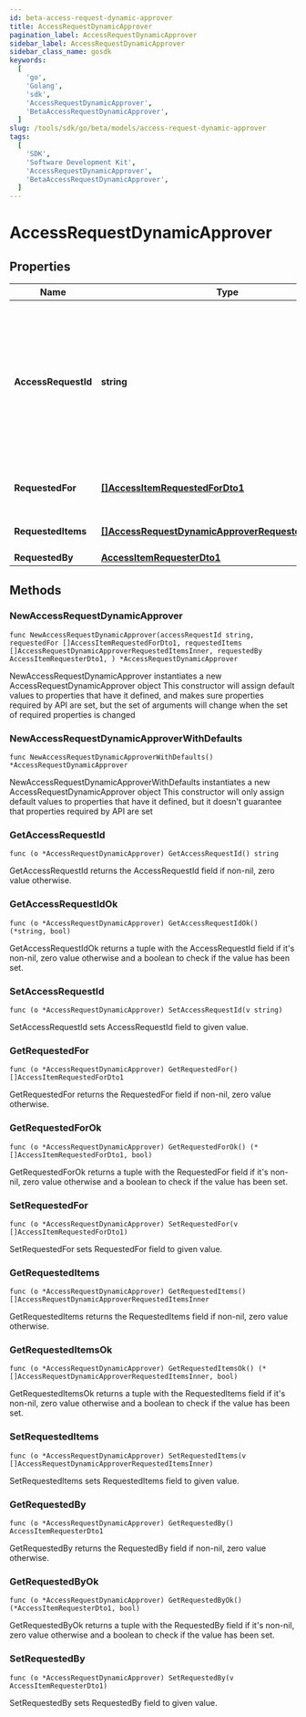 ```yaml
---
id: beta-access-request-dynamic-approver
title: AccessRequestDynamicApprover
pagination_label: AccessRequestDynamicApprover
sidebar_label: AccessRequestDynamicApprover
sidebar_class_name: gosdk
keywords:
  [
    'go',
    'Golang',
    'sdk',
    'AccessRequestDynamicApprover',
    'BetaAccessRequestDynamicApprover',
  ]
slug: /tools/sdk/go/beta/models/access-request-dynamic-approver
tags:
  [
    'SDK',
    'Software Development Kit',
    'AccessRequestDynamicApprover',
    'BetaAccessRequestDynamicApprover',
  ]
---
```


# AccessRequestDynamicApprover

## Properties

| Name | Type | Description | Notes |
| --- | --- | --- | --- |
| **AccessRequestId** | **string** | Unique ID of the access request object. You can use this ID with the [Access Request Status endpoint](https://developer.sailpoint.com/idn/api/beta/list-access-request-status) to get the request's status. |
| **RequestedFor** | [**[]AccessItemRequestedForDto1**](access-item-requested-for-dto1) | Identities access was requested for. |
| **RequestedItems** | [**[]AccessRequestDynamicApproverRequestedItemsInner**](access-request-dynamic-approver-requested-items-inner) | Requested access items. |
| **RequestedBy** | [**AccessItemRequesterDto1**](access-item-requester-dto1) |  |

## Methods

### NewAccessRequestDynamicApprover

`func NewAccessRequestDynamicApprover(accessRequestId string, requestedFor []AccessItemRequestedForDto1, requestedItems []AccessRequestDynamicApproverRequestedItemsInner, requestedBy AccessItemRequesterDto1, ) *AccessRequestDynamicApprover`

NewAccessRequestDynamicApprover instantiates a new AccessRequestDynamicApprover object This constructor will assign default values to properties that have it defined, and makes sure properties required by API are set, but the set of arguments will change when the set of required properties is changed

### NewAccessRequestDynamicApproverWithDefaults

`func NewAccessRequestDynamicApproverWithDefaults() *AccessRequestDynamicApprover`

NewAccessRequestDynamicApproverWithDefaults instantiates a new AccessRequestDynamicApprover object This constructor will only assign default values to properties that have it defined, but it doesn't guarantee that properties required by API are set

### GetAccessRequestId

`func (o *AccessRequestDynamicApprover) GetAccessRequestId() string`

GetAccessRequestId returns the AccessRequestId field if non-nil, zero value otherwise.

### GetAccessRequestIdOk

`func (o *AccessRequestDynamicApprover) GetAccessRequestIdOk() (*string, bool)`

GetAccessRequestIdOk returns a tuple with the AccessRequestId field if it's non-nil, zero value otherwise and a boolean to check if the value has been set.

### SetAccessRequestId

`func (o *AccessRequestDynamicApprover) SetAccessRequestId(v string)`

SetAccessRequestId sets AccessRequestId field to given value.

### GetRequestedFor

`func (o *AccessRequestDynamicApprover) GetRequestedFor() []AccessItemRequestedForDto1`

GetRequestedFor returns the RequestedFor field if non-nil, zero value otherwise.

### GetRequestedForOk

`func (o *AccessRequestDynamicApprover) GetRequestedForOk() (*[]AccessItemRequestedForDto1, bool)`

GetRequestedForOk returns a tuple with the RequestedFor field if it's non-nil, zero value otherwise and a boolean to check if the value has been set.

### SetRequestedFor

`func (o *AccessRequestDynamicApprover) SetRequestedFor(v []AccessItemRequestedForDto1)`

SetRequestedFor sets RequestedFor field to given value.

### GetRequestedItems

`func (o *AccessRequestDynamicApprover) GetRequestedItems() []AccessRequestDynamicApproverRequestedItemsInner`

GetRequestedItems returns the RequestedItems field if non-nil, zero value otherwise.

### GetRequestedItemsOk

`func (o *AccessRequestDynamicApprover) GetRequestedItemsOk() (*[]AccessRequestDynamicApproverRequestedItemsInner, bool)`

GetRequestedItemsOk returns a tuple with the RequestedItems field if it's non-nil, zero value otherwise and a boolean to check if the value has been set.

### SetRequestedItems

`func (o *AccessRequestDynamicApprover) SetRequestedItems(v []AccessRequestDynamicApproverRequestedItemsInner)`

SetRequestedItems sets RequestedItems field to given value.

### GetRequestedBy

`func (o *AccessRequestDynamicApprover) GetRequestedBy() AccessItemRequesterDto1`

GetRequestedBy returns the RequestedBy field if non-nil, zero value otherwise.

### GetRequestedByOk

`func (o *AccessRequestDynamicApprover) GetRequestedByOk() (*AccessItemRequesterDto1, bool)`

GetRequestedByOk returns a tuple with the RequestedBy field if it's non-nil, zero value otherwise and a boolean to check if the value has been set.

### SetRequestedBy

`func (o *AccessRequestDynamicApprover) SetRequestedBy(v AccessItemRequesterDto1)`

SetRequestedBy sets RequestedBy field to given value.
